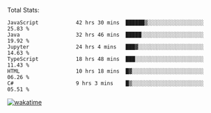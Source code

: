 Total Stats:
<!--START_SECTION:waka-->

```text
JavaScript            42 hrs 30 mins  ██████▒░░░░░░░░░░░░░░░░░░   25.83 %
Java                  32 hrs 46 mins  █████░░░░░░░░░░░░░░░░░░░░   19.92 %
Jupyter               24 hrs 4 mins   ███▓░░░░░░░░░░░░░░░░░░░░░   14.63 %
TypeScript            18 hrs 48 mins  ███░░░░░░░░░░░░░░░░░░░░░░   11.43 %
HTML                  10 hrs 18 mins  █▓░░░░░░░░░░░░░░░░░░░░░░░   06.26 %
C#                    9 hrs 3 mins    █▒░░░░░░░░░░░░░░░░░░░░░░░   05.51 %
```

<!--END_SECTION:waka-->

[![wakatime](https://wakatime.com/badge/user/d6a1e036-2153-43d6-9604-0dce67457b7f.svg)](https://wakatime.com/@d6a1e036-2153-43d6-9604-0dce67457b7f)

